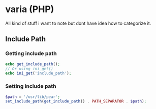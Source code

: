# varia (PHP)
All kind of stuff i want to note but dont have idea how to categorize it.

## Include Path
### Getting include path
```php
echo get_include_path();
// Or using ini_get()
echo ini_get('include_path');
```
### Setting include path
```php
$path = '/usr/lib/pear';
set_include_path(get_include_path() . PATH_SEPARATOR . $path);
```